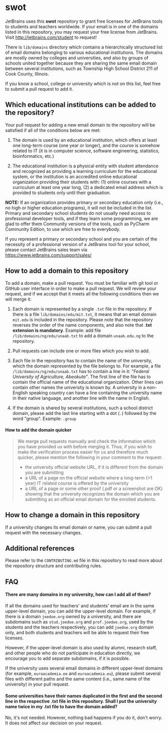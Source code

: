 # swot

JetBrains uses this **swot** repository to grant free licenses for JetBrains tools to students and teachers worldwide. If your email is in one of the domains listed in this repository, you may request your free license from JetBrains. Visit http://jetbrains.com/student to request!

There is `lib/domains` directory which contains a hierarchically structured list of email domains belonging to various educational institutions. The domains are mostly owned by colleges and universities, and also by groups of schools united together because they are sharing the same email domain between several institutions, such as Township High School District 211 of Cook County, Illinois.

If you know a school, college or university which is not on this list, feel free to submit a pull request to add it.

## Which educational institutions can be added to the repository?

Your pull request for adding a new email domain to the repository will be satisfied if all of the conditions below are met:

1. The domain is used by an educational institution, which offers at least one long-term course (one year or longer), and the course is somehow related to IT (it is in computer science, software engineering, statistics, bioinformatics, etc.)

2. The educational institution is a physical entity with student attendance and recognized as providing a learning curriculum for the educational system, or the institution is an accredited online educational organization providing their students with: (1) online courses with a curriculum at least one year long, (2) a dedicated email address which is provided to students only until their graduation.

**NOTE:** If an organization provides primary or secondary education only (i.e., no high or higher education programs), it will not be included in the list. Primary and secondary school students do not usually need access to professional developer tools, and if they learn some programming, we are glad to offer them Community versions of the tools, such as PyCharm Community Edition, to use which are free to everybody.

If you represent a primary or secondary school and you are certain of the necessity of a professional version of a JetBrains tool for your school, please contact JetBrains sales team via https://www.jetbrains.com/support/sales/

## How to add a domain to this repository

To add a domain, make a pull request. You must be familiar with git tool or GitHub user interface in order to make a pull request.
We will review your request, and if we accept that it meets all the following conditions then we will merge it:

1. Each domain is represented by a single `.txt` file in the repository. If there is a file `lib/domains/edu/mit.txt`, it means that an email domain `mit.edu` is included in the repository. Please note that the repository reverses the order of the name components, and also note that **.txt extension is mandatory**. Example: add file `/lib/domains/ng/edu/unaab.txt` to add a domain `unaab.edu.ng` to the repository.

2. Pull requests can include one or more files which you wish to add.

3. Each file in the repository has to contain the name of the university, which the domain represented by the file belongs to. For example, a file `/lib/domains/ng/edu/unaab.txt` has to contain a line in it: *"Federal University of Agriculture, Abeokuta"*.
The first line of the file has to contain the official name of the educational organization.
Other lines can contain other names the university is known by. A university in a non-English speaking country can have a line containing the university name in their native language, and another line with the name in English.

4. If the domain is shared by several institutions, such a school district domain, please add the last line starting with a dot (`.`) followed by the word "group". Example:
`.group`

#### How to add the domain quicker
> We merge pull requests manually and check the information which you have provided us with before merging it.
> Thus, if you wish to make the verification process easier for us and therefore much quicker, please mention the following in your comment to the request:
> * the university official website URL, if it is different from the domain you are submitting
> * a URL of a page on the official website where a long-term (>1 year) IT related course is offered by the university
> * a URL of a page or some other proof (.pdf or a screenshot are OK) showing that the university recognizes the domain which you are submitting as an official email domain for the enrolled students.

## How to change a domain in this repository
If a university changes its email domain or name, you can submit a pull request with the necessary changes.

## Additional references
Please refer to the `CONTRIBUTING.md` file in this repository to read more about the repository structure and contributing rules.

## FAQ
#### There are many domains in my university, how can I add all of them?
If all the domains used for teachers' and students' email are in the same upper-level domain, you can add the upper-level domain. For example, if there is a domain `joedoe.org` owned by a university, and there are subdomains such as `stud.joedoe.org` and `prof.joedoe.org`, used by the students and the teachers respectively, you can add `joedoe.org` domain only, and both students and teachers will be able to request their free licenses.

However, if the upper-level domain is also used by alumni, research staff, and other people who do not participate in education directly, we encourage you to add separate subdomains, if it is possible.

If the university uses several email domains in different upper-level domains (for example, `euroacademia.ee` and `euroacademia.eu`), please submit several files with different paths and the same content (i.e., same name of the university) in your pull request.

#### Some universities have their names duplicated in the first and the second line in the respective .txt file in this repository. Shall I put the university name twice in my .txt file to have the domain added?
No, it's not needed. However, nothing bad happens if you do it, don't worry. It does not affect our decision on your request. 
